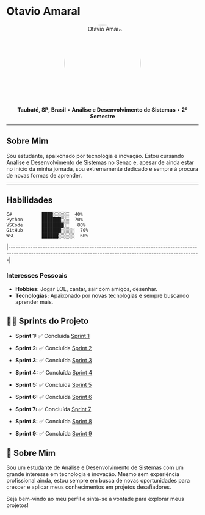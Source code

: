 # Otavio Amaral

<div align="center">
  <img src="https://github.com/user-attachments/assets/245fc7e2-bb54-46d7-a137-7b4f1098a496" alt="Otavio Amaral" width="200px" style="border-radius:50%">
</div>

<p align="center">
  <b>Taubaté, SP, Brasil</b> • <b>Análise e Desenvolvimento de Sistemas</b> • <b>2º Semestre</b>
</p>

---

## Sobre Mim

Sou estudante, apaixonado por tecnologia e inovação. Estou cursando Análise e Desenvolvimento de Sistemas no Senac e, apesar de ainda estar no início da minha jornada, sou extremamente dedicado e sempre à procura de novas formas de aprender.

---

## Habilidades

```plaintext
C#           ████░░░░░░  40%
Python       ███████░░░  70%
VSCode       ████████░░   80%
GitHub       ███████░░░░░  70%
WSL          ██████░░░░░░  60%
```
|------------------------------------------------------------------------------------------------------------------------------------------------------------|

### Interesses Pessoais
- **Hobbies:** Jogar LOL, cantar, sair com amigos, desenhar.
- **Tecnologias:** Apaixonado por novas tecnologias e sempre buscando aprender mais.

## 🏃‍♂️ Sprints do Projeto
- **Sprint 1:** ✅ Concluída
[Sprint 1](./SPRINT1/)

- **Sprint 2:** ✅ Concluída
[Sprint 2](./SPRINT2/)

- **Sprint 3:** ✅ Concluída
[Sprint 3](./SPRINT3/)

- **Sprint 4:** ✅ Concluída
[Sprint 4](./SPRINT4/)

- **Sprint 5:** ✅ Concluída
[Sprint 5](./SPRINT5/)

- **Sprint 6:** ✅ Concluída
[Sprint 6](./SPRINT6/)

- **Sprint 7:** ✅ Concluída
[Sprint 7](./SPRINT7/)

- **Sprint 8:** ✅ Concluída
[Sprint 8](./SPRINT8/)

- **Sprint 9:** ✅ Concluída
[Sprint 9](./SPRINT9/)

## 🌟 Sobre Mim
Sou um estudante de Análise e Desenvolvimento de Sistemas com um grande interesse em tecnologia e inovação. Mesmo sem experiência profissional ainda, estou sempre em busca de novas oportunidades para crescer e aplicar meus conhecimentos em projetos desafiadores.

Seja bem-vindo ao meu perfil e sinta-se à vontade para explorar meus projetos!

